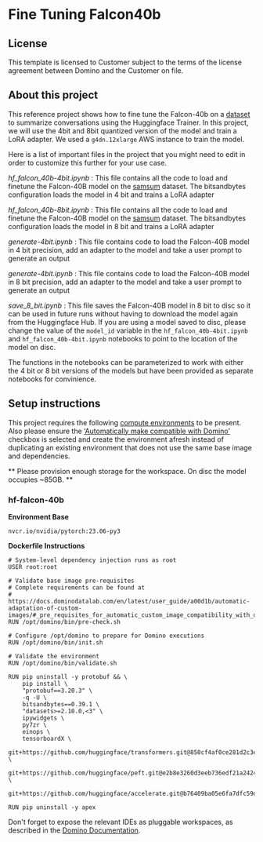 # Fine Tuning Falcon40b

## License
This template is licensed to Customer subject to the terms of the license agreement between Domino and the Customer on file.

## About this project
This reference project shows how to fine tune the Falcon-40b on a [dataset](https://huggingface.co/datasets/samsum) to summarize conversations using the Huggingface Trainer. In this project, we will use the 4bit and 8bit quantized version of the model and train a LoRA adapter. We used a `g4dn.12xlarge` AWS instance to train the model.

Here is a list of important files in the project that you might need to edit in order to customize this further for your use case.

*hf_falcon_40b-4bit.ipynb* : This file contains all the code to load and finetune the Falcon-40B model on the [samsum](https://huggingface.co/datasets/samsum) dataset. The bitsandbytes configuration loads the model in 4 bit and trains a LoRA adapter

*hf_falcon_40b-8bit.ipynb* : This file contains all the code to load and finetune the Falcon-40B model on the [samsum](https://huggingface.co/datasets/samsum) dataset. The bitsandbytes configuration loads the model in 8 bit and trains a LoRA adapter

*generate-4bit.ipynb* : This file contains code to load the Falcon-40B model in 4 bit precision, add an adapter to the model and take a user prompt to generate an output

*generate-4bit.ipynb* : This file contains code to load the Falcon-40B model in 8 bit precision, add an adapter to the model and take a user prompt to generate an output

*save_8_bit.ipynb* : This file saves the Falcon-40B model in 8 bit to disc so it can be used in future runs without having to download the model again from the Huggingface Hub. If you are using a model saved to disc, please change the value of the `model_id` variable in the `hf_falcon_40b-4bit.ipynb` and `hf_falcon_40b-4bit.ipynb` notebooks to point to the location of the model on disc.

The functions in the notebooks can be parameterized to work with either the 4 bit or 8 bit versions of the models but have been provided as separate notebooks for convinience. 


## Setup instructions

This project requires the following [compute environments](https://docs.dominodatalab.com/en/latest/user_guide/f51038/environments/) to be present. Also please ensure the [‘Automatically make compatible with Domino’](https://docs.dominodatalab.com/en/latest/user_guide/4e0c34/create-a-domino-environment-with-a-pre-built-image/) checkbox is selected and create the environment afresh instead of duplicating an existing environment that does not use the same base image and dependencies.

** Please provision enough storage for the workspace. On disc the model occupies ~85GB. ** 


### hf-falcon-40b
**Environment Base** 

```nvcr.io/nvidia/pytorch:23.06-py3```

**Dockerfile Instructions**

```
# System-level dependency injection runs as root
USER root:root

# Validate base image pre-requisites
# Complete requirements can be found at
# https://docs.dominodatalab.com/en/latest/user_guide/a00d1b/automatic-adaptation-of-custom-images/#_pre_requisites_for_automatic_custom_image_compatibility_with_domino
RUN /opt/domino/bin/pre-check.sh

# Configure /opt/domino to prepare for Domino executions
RUN /opt/domino/bin/init.sh

# Validate the environment
RUN /opt/domino/bin/validate.sh

RUN pip uninstall -y protobuf && \
    pip install \
    "protobuf==3.20.3" \
    -q -U \
    bitsandbytes==0.39.1 \
    "datasets>=2.10.0,<3" \
    ipywidgets \
    py7zr \
    einops \
    tensorboardX \
    git+https://github.com/huggingface/transformers.git@850cf4af0ce281d2c3e7ebfc12e0bc24a9c40714 \
    git+https://github.com/huggingface/peft.git@e2b8e3260d3eeb736edf21a2424e89fe3ecf429d \
    git+https://github.com/huggingface/accelerate.git@b76409ba05e6fa7dfc59d50eee1734672126fdba

RUN pip uninstall -y apex
```
Don't forget to expose the relevant IDEs as pluggable workspaces, as described in the [Domino Documentation](https://docs.dominodatalab.com/en/latest/user_guide/03e062/add-workspace-ides/).
